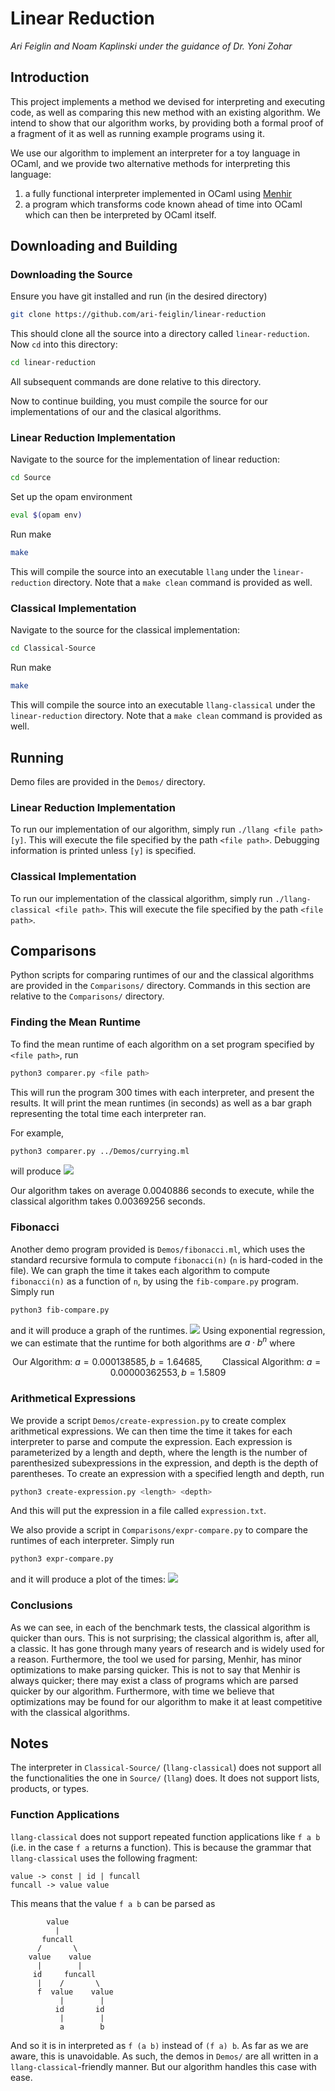 # Linear Reduction
*Ari Feiglin and Noam Kaplinski under the guidance of Dr. Yoni Zohar*

## Introduction

This project implements a method we devised for interpreting and executing code, as well as comparing this new
method with an existing algorithm.
We intend to show that our algorithm works, by providing both a formal proof of a fragment of it as well as
running example programs using it.

We use our algorithm to implement an interpreter for a toy language in OCaml, and we provide two alternative
methods for interpreting this language:
1. a fully functional interpreter implemented in OCaml using [Menhir](https://gallium.inria.fr/~fpottier/menhir/)
2. a program which transforms code known ahead of time into OCaml which can then be interpreted by OCaml itself.

## Downloading and Building

### Downloading the Source

Ensure you have git installed and run (in the desired directory)
```sh
git clone https://github.com/ari-feiglin/linear-reduction
```
This should clone all the source into a directory called `linear-reduction`.
Now `cd` into this directory:
```sh
cd linear-reduction
```
All subsequent commands are done relative to this directory.

Now to continue building, you must compile the source for our implementations of our and the clasical
algorithms.

### Linear Reduction Implementation

Navigate to the source for the implementation of linear reduction:
```sh
cd Source
```
Set up the opam environment
```sh
eval $(opam env)
```
Run make
```sh
make
```
This will compile the source into an executable `llang` under the `linear-reduction` directory.
Note that a `make clean` command is provided as well.

### Classical Implementation

Navigate to the source for the classical implementation:
```sh
cd Classical-Source
```
Run make
```sh
make
```
This will compile the source into an executable `llang-classical` under the `linear-reduction` directory.
Note that a `make clean` command is provided as well.

## Running

Demo files are provided in the `Demos/` directory.

### Linear Reduction Implementation

To run our implementation of our algorithm, simply run `./llang <file path> [y]`.
This will execute the file specified by the path `<file path>`.
Debugging information is printed unless `[y]` is specified.

### Classical Implementation

To run our implementation of the classical algorithm, simply run `./llang-classical <file path>`.
This will execute the file specified by the path `<file path>`.

## Comparisons

Python scripts for comparing runtimes of our and the classical algorithms are provided in the `Comparisons/` directory.
Commands in this section are relative to the `Comparisons/` directory.

### Finding the Mean Runtime

To find the mean runtime of each algorithm on a set program specified by `<file path>`, run
```sh
python3 comparer.py <file path>
```
This will run the program 300 times with each interpreter, and present the results.
It will print the mean runtimes (in seconds) as well as a bar graph representing the total time each interpreter ran.

For example,
```sh
python3 comparer.py ../Demos/currying.ml
```
will produce
![](./Docs/Images/currying.png)

Our algorithm takes on average 0.0040886 seconds to execute, while the classical algorithm takes 0.00369256 seconds.

### Fibonacci

Another demo program provided is `Demos/fibonacci.ml`, which uses the standard recursive formula to compute `fibonacci(n)` (`n` is hard-coded in the file).
We can graph the time it takes each algorithm to compute `fibonacci(n)` as a function of `n`, by using the `fib-compare.py` program.
Simply run
```sh
python3 fib-compare.py
```
and it will produce a graph of the runtimes.
![](./Docs/Images/fib.png)
Using exponential regression, we can estimate that the runtime for both algorithms are $`a\cdot b^n`$ where
```math
\text{Our Algorithm: } a=0.000138585, b=1.64685, \qquad \text{Classical Algorithm: } a=0.00000362553, b=1.5809
```

### Arithmetical Expressions

We provide a script `Demos/create-expression.py` to create complex arithmetical expressions.
We can then time the time it takes for each interpreter to parse and compute the expression.
Each expression is parameterized by a length and depth, where the length is the number of parenthesized subexpressions in the expression, and depth is the depth of parentheses.
To create an expression with a specified length and depth, run
```sh
python3 create-expression.py <length> <depth>
```
And this will put the expression in a file called `expression.txt`.

We also provide a script in `Comparisons/expr-compare.py` to compare the runtimes of each interpreter.
Simply run
```sh
python3 expr-compare.py
```
and it will produce a plot of the times:
![](./Docs/Images/expr.png)

### Conclusions

As we can see, in each of the benchmark tests, the classical algorithm is quicker than ours.
This is not surprising; the classical algorithm is, after all, a classic.
It has gone through many years of research and is widely used for a reason.
Furthermore, the tool we used for parsing, Menhir, has minor optimizations to make parsing quicker.
This is not to say that Menhir is always quicker; there may exist a class of programs which are parsed quicker by our algorithm.
Furthermore, with time we believe that optimizations may be found for our algorithm to make it at least competitive with the classical algorithms.

## Notes

The interpreter in `Classical-Source/` (`llang-classical`) does not support all the functionalities the one in `Source/` (`llang`) does.
It does not support lists, products, or types.

### Function Applications

`llang-classical` does not support repeated function applications like `f a b` (i.e. in the case `f a` returns a function).
This is because the grammar that `llang-classical` uses the following fragment:
```
value -> const | id | funcall
funcall -> value value
```
This means that the value `f a b` can be parsed as
```
        value
          |
       funcall
      /       \
    value    value
      |        |
     id     funcall
      |    /       \
      f  value    value
           |        |
          id       id
           |        |
           a        b
```
And so it is in interpreted as `f (a b)` instead of `(f a) b`.
As far as we are aware, this is unavoidable.
As such, the demos in `Demos/` are all written in a `llang-classical`-friendly manner.
But our algorithm handles this case with ease.

